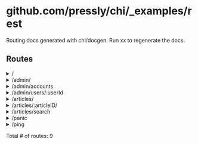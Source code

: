 # github.com/pressly/chi/_examples/rest

Routing docs generated with chi/docgen. Run xx to regenerate the docs.

## Routes

<details>
<summary>/</summary>

- [RequestID](/middleware/recoverer.go#L18)
- [Logger](/middleware/recoverer.go#L18)
- [Recoverer](/middleware/recoverer.go#L18)
- **/**
	- _GET_
		- [main.main.func1]()

</details>
<details>
<summary>/admin/</summary>

- [RequestID](/middleware/recoverer.go#L18)
- [Logger](/middleware/recoverer.go#L18)
- [Recoverer](/middleware/recoverer.go#L18)
- **/admin**
	- [main.AdminOnly](/middleware/recoverer.go#L18)
	- **/**
		- _GET_
			- [main.adminRouter.func1]()

</details>
<details>
<summary>/admin/accounts</summary>

- [RequestID](/middleware/recoverer.go#L18)
- [Logger](/middleware/recoverer.go#L18)
- [Recoverer](/middleware/recoverer.go#L18)
- **/admin**
	- [main.AdminOnly](/middleware/recoverer.go#L18)
	- **/accounts**
		- _GET_
			- [main.adminRouter.func2]()

</details>
<details>
<summary>/admin/users/:userId</summary>

- [RequestID](/middleware/recoverer.go#L18)
- [Logger](/middleware/recoverer.go#L18)
- [Recoverer](/middleware/recoverer.go#L18)
- **/admin**
	- [main.AdminOnly](/middleware/recoverer.go#L18)
	- **/users/:userId**
		- _GET_
			- [main.adminRouter.func3]()

</details>
<details>
<summary>/articles/</summary>

- [RequestID](/middleware/recoverer.go#L18)
- [Logger](/middleware/recoverer.go#L18)
- [Recoverer](/middleware/recoverer.go#L18)
- **/articles**
	- **/**
		- _GET_
			- [main.paginate]()
			- [main.ListArticles]()
		- _POST_
			- [main.CreateArticle]()

</details>
<details>
<summary>/articles/:articleID/</summary>

- [RequestID](/middleware/recoverer.go#L18)
- [Logger](/middleware/recoverer.go#L18)
- [Recoverer](/middleware/recoverer.go#L18)
- **/articles**
	- **/:articleID**
		- [main.ArticleCtx](/middleware/recoverer.go#L18)
		- **/**
			- _GET_
				- [main.GetArticle]()
			- _PUT_
				- [main.UpdateArticle]()
			- _DELETE_
				- [main.DeleteArticle]()

</details>
<details>
<summary>/articles/search</summary>

- [RequestID](/middleware/recoverer.go#L18)
- [Logger](/middleware/recoverer.go#L18)
- [Recoverer](/middleware/recoverer.go#L18)
- **/articles**
	- **/search**
		- _GET_
			- [main.SearchArticles]()

</details>
<details>
<summary>/panic</summary>

- [RequestID](/middleware/recoverer.go#L18)
- [Logger](/middleware/recoverer.go#L18)
- [Recoverer](/middleware/recoverer.go#L18)
- **/panic**
	- _GET_
		- [main.main.func3]()

</details>
<details>
<summary>/ping</summary>

- [RequestID](/middleware/recoverer.go#L18)
- [Logger](/middleware/recoverer.go#L18)
- [Recoverer](/middleware/recoverer.go#L18)
- **/ping**
	- _GET_
		- [main.main.func2]()

</details>

Total # of routes: 9

